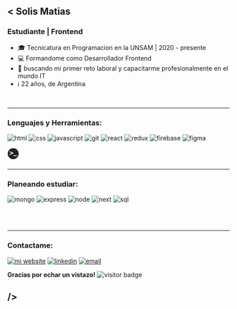 ## < Solis Matias



### Estudiante | Frontend 

- 🎓 Tecnicatura en Programacion en la UNSAM | 2020 - presente
- 💻 Formandome como Desarrollador Frontend
- 🚩 buscando mi primer reto laboral y capacitarme profesionalmente en el mundo IT
- ℹ  22 años, de Argentina

<br />

---

### Lenguajes y Herramientas:



![html](https://img.shields.io/badge/HTML5-E34F26?style=for-the-badge&logo=html5&logoColor=white)
![css](https://img.shields.io/badge/CSS3-1572B6?style=for-the-badge&logo=css3&logoColor=white)
![javascript](https://img.shields.io/badge/JavaScript-323330?style=for-the-badge&logo=javascript&logoColor=F7DF1E)
![git](https://img.shields.io/badge/Git-F05032?style=for-the-badge&logo=git&logoColor=white)
![react](https://img.shields.io/badge/React-20232A?style=for-the-badge&logo=react&logoColor=61DAFB)
![redux](https://img.shields.io/badge/Redux-593D88?style=for-the-badge&logo=redux&logoColor=white)
![firebase](https://img.shields.io/badge/firebase-ffca28?style=for-the-badge&logo=firebase&logoColor=black)
![figma](https://img.shields.io/badge/Figma-F24E1E?style=for-the-badge&logo=figma&logoColor=white)

<img align="left" alt="Terminal" width="26px" src="https://raw.githubusercontent.com/github/explore/80688e429a7d4ef2fca1e82350fe8e3517d3494d/topics/terminal/terminal.png" />




<br />
<br />

---

###  Planeando estudiar:


![mongo](https://img.shields.io/badge/MongoDB-4EA94B?style=for-the-badge&logo=mongodb&logoColor=white)
![express](https://img.shields.io/badge/Express.js-000000?style=for-the-badge&logo=express&logoColor=white)
![node](https://img.shields.io/badge/Node.js-339933?style=for-the-badge&logo=nodedotjs&logoColor=white)
![next](https://img.shields.io/badge/next.js-000000?style=for-the-badge&logo=nextdotjs&logoColor=white)
![sql](https://img.shields.io/badge/MySQL-005C84?style=for-the-badge&logo=mysql&logoColor=white)

<br />
<br />

---

### Contactame:

[![mi website](https://img.shields.io/badge/website-000000?style=for-the-badge&logo=About.me&logoColor=white)](solismatias.ar)
[![linkedin](https://img.shields.io/badge/LinkedIn-0077B5?style=for-the-badge&logo=linkedin&logoColor=white)](https://www.linkedin.com/in/solismatias/)
[![email](https://img.shields.io/badge/Gmail-D14836?style=for-the-badge&logo=gmail&logoColor=white)](solisma42@gmail.com)


**Gracias por echar un vistazo!**  ![visitor badge](https://visitor-badge.glitch.me/badge?page_id=solismatias.solismatias)


##  />
